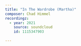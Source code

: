 ```yaml
---
title: "In The Wardrobe (Martha)"
composer: Chad Himmel
recordingz:
  - year: 2021
    source: soundcloud
    id: 1115347903 
 
---
```


